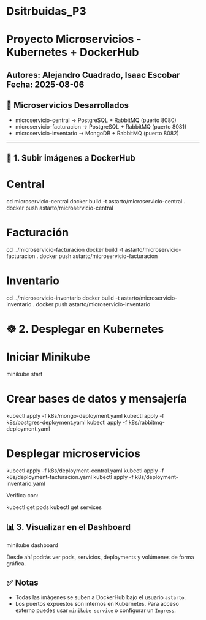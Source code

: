 # Dsitrbuidas_P3
# Proyecto Microservicios - Kubernetes + DockerHub

**Autores:** Alejandro Cuadrado, Isaac Escobar  
**Fecha:** 2025-08-06
---

## 🧱 Microservicios Desarrollados
- microservicio-central → PostgreSQL + RabbitMQ (puerto 8080)
- microservicio-facturacion → PostgreSQL + RabbitMQ (puerto 8081)
- microservicio-inventario → MongoDB + RabbitMQ (puerto 8082)
---
## 🐳 1. Subir imágenes a DockerHub
# Central
cd microservicio-central
docker build -t astarto/microservicio-central .
docker push astarto/microservicio-central

# Facturación
cd ../microservicio-facturacion
docker build -t astarto/microservicio-facturacion .
docker push astarto/microservicio-facturacion

# Inventario
cd ../microservicio-inventario
docker build -t astarto/microservicio-inventario .
docker push astarto/microservicio-inventario

# ☸️ 2. Desplegar en Kubernetes
# Iniciar Minikube
minikube start

# Crear bases de datos y mensajería
kubectl apply -f k8s/mongo-deployment.yaml
kubectl apply -f k8s/postgres-deployment.yaml
kubectl apply -f k8s/rabbitmq-deployment.yaml

# Desplegar microservicios
kubectl apply -f k8s/deployment-central.yaml
kubectl apply -f k8s/deployment-facturacion.yaml
kubectl apply -f k8s/deployment-inventario.yaml

Verifica con:

kubectl get pods
kubectl get services

## 📊 3. Visualizar en el Dashboard

minikube dashboard

Desde ahí podrás ver pods, servicios, deployments y volúmenes de forma gráfica.

## ✅ Notas

- Todas las imágenes se suben a DockerHub bajo el usuario `astarto`.
- Los puertos expuestos son internos en Kubernetes. Para acceso externo puedes usar `minikube service` o configurar un `Ingress`.
